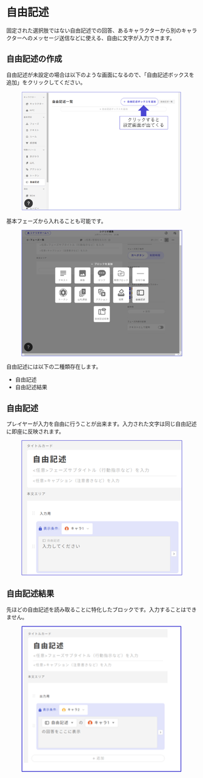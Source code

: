 # 自由記述

固定された選択肢ではない自由記述での回答、あるキャラクターから別のキャラクターへのメッセージ送信などに使える、自由に文字が入力できます。

## 自由記述の作成

自由記述が未設定の場合は以下のような画面になるので、「自由記述ボックスを追加」をクリックしてください。

<figure><img src="../.gitbook/assets/image (182).png" alt=""><figcaption></figcaption></figure>



基本フェーズから入れることも可能です。

<figure><img src="../.gitbook/assets/image (183).png" alt=""><figcaption></figcaption></figure>



自由記述には以下の二種類存在します。

* 自由記述
* 自由記述結果



## 自由記述

プレイヤーが入力を自由に行うことが出来ます。入力された文字は同じ自由記述に即座に反映されます。

<figure><img src="../.gitbook/assets/image (185).png" alt=""><figcaption></figcaption></figure>

## 自由記述結果

先ほどの自由記述を読み取ることに特化したブロックです。入力することはできません。

<figure><img src="../.gitbook/assets/image (186).png" alt=""><figcaption></figcaption></figure>
